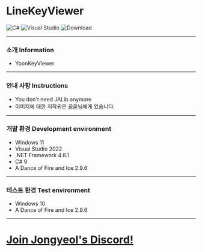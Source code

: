 # LineKeyViewer
![C#](https://img.shields.io/badge/Lang-Csharp-c9c8e4.svg?&logo=c#)
![Visual Studio](https://img.shields.io/badge/IDE-Visual_Studio-A8B9CC?style=flat&logo=C&logoColor=white)
![Download](https://img.shields.io/github/downloads/JofoDuh/YoonKeyViewer/total)

---
### 소개 Information
* YoonKeyViewer
---
### 안내 사항 Instructions
* You don't need JALib anymore
* 이미지에 대한 저작권은 [굥욷](https://www.youtube.com/@%EA%B5%A5%EC%9A%B7)님에게 있습니다.
---
### 개발 환경 Development environment
* Windows 11
* Visual Studio 2022
* .NET Framework 4.8.1
* C# 9
* A Dance of Fire and Ice 2.9.6
---
### 테스트 환경 Test environment
* Windows 10
* A Dance of Fire and Ice 2.9.6
---
# [Join Jongyeol's Discord!](https://discord.jongyeol.kr)
